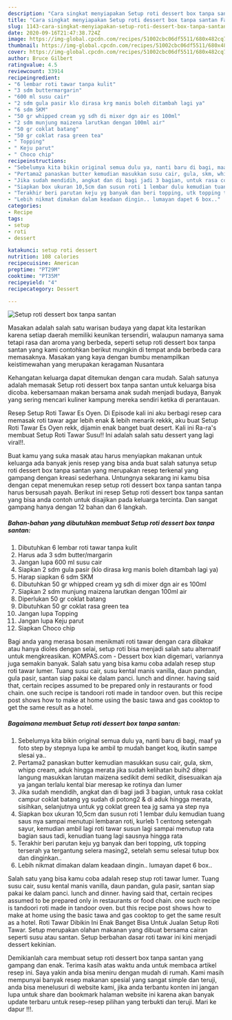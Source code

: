 ```yaml
---
description: "Cara singkat menyiapakan Setup roti dessert box tanpa santan Favorite"
title: "Cara singkat menyiapakan Setup roti dessert box tanpa santan Favorite"
slug: 1143-cara-singkat-menyiapakan-setup-roti-dessert-box-tanpa-santan-favorite
date: 2020-09-16T21:47:38.724Z
image: https://img-global.cpcdn.com/recipes/51002cbc06df5511/680x482cq70/setup-roti-dessert-box-tanpa-santan-foto-resep-utama.jpg
thumbnail: https://img-global.cpcdn.com/recipes/51002cbc06df5511/680x482cq70/setup-roti-dessert-box-tanpa-santan-foto-resep-utama.jpg
cover: https://img-global.cpcdn.com/recipes/51002cbc06df5511/680x482cq70/setup-roti-dessert-box-tanpa-santan-foto-resep-utama.jpg
author: Bruce Gilbert
ratingvalue: 4.5
reviewcount: 33914
recipeingredient:
- "6 lembar roti tawar tanpa kulit"
- "3 sdm buttermargarin"
- "600 ml susu cair"
- "2 sdm gula pasir klo dirasa krg manis boleh ditambah lagi ya"
- "6 sdm SKM"
- "50 gr whipped cream yg sdh di mixer dgn air es 100ml"
- "2 sdm munjung maizena larutkan dengan 100ml air"
- "50 gr coklat batang"
- "50 gr coklat rasa green tea"
- " Topping"
- " Keju parut"
- " Choco chip"
recipeinstructions:
- "Sebelumya kita bikin original semua dulu ya, nanti baru di bagi, maaf ya foto step by stepnya lupa ke ambil tp mudah banget koq, ikutin sampe slesai ya.."
- "Pertama2 panaskan butter kemudian masukkan susu cair, gula, skm, whipp cream, aduk hingga merata jika sudah kelihatan buih2 ditepi langung masukkan larutan maizena sedikit demi sedikit, disesuaikan aja ya jangan terlalu kental biar meresap ke rotinya dan lumer"
- "Jika sudah mendidih, angkat dan di bagi jadi 3 bagian, untuk rasa coklat campur coklat batang yg sudah di potong2 &amp; di aduk hingga merata, sisihkan, selanjutnya untuk yg coklat green tea jg sama ya step nya"
- "Siapkan box ukuran 10,5cm dan susun roti 1 lembar dulu kemudian tuang saus nya sampai menutupi lembaran roti, kurleb 1 centong setengah sayur, kemudian ambil lagi roti tawar susun lagi sampai menutup rata bagian saus tadi, kenudian tuang lagi sausnya hingga rata"
- "Terakhir beri parutan keju yg banyak dan beri topping, utk topping terserah ya tergantung selera masing2, setelah semu selesai tutup box dan dinginkan.."
- "Lebih nikmat dimakan dalam keadaan dingin.. lumayan dapet 6 box.."
categories:
- Recipe
tags:
- setup
- roti
- dessert

katakunci: setup roti dessert 
nutrition: 108 calories
recipecuisine: American
preptime: "PT29M"
cooktime: "PT35M"
recipeyield: "4"
recipecategory: Dessert

---
```



![Setup roti dessert box tanpa santan](https://img-global.cpcdn.com/recipes/51002cbc06df5511/680x482cq70/setup-roti-dessert-box-tanpa-santan-foto-resep-utama.jpg)

Masakan adalah salah satu warisan budaya yang dapat kita lestarikan karena setiap daerah memiliki keunikan tersendiri, walaupun namanya sama tetapi rasa dan aroma yang berbeda, seperti setup roti dessert box tanpa santan yang kami contohkan berikut mungkin di tempat anda berbeda cara memasaknya. Masakan yang kaya dengan bumbu menampilkan keistimewahan yang merupakan keragaman Nusantara

Kehangatan keluarga dapat ditemukan dengan cara mudah. Salah satunya adalah memasak Setup roti dessert box tanpa santan untuk keluarga bisa dicoba. kebersamaan makan bersama anak sudah menjadi budaya, Banyak yang sering mencari kuliner kampung mereka sendiri ketika di perantauan.

Resep Setup Roti Tawar Es Oyen. Di Episode kali ini aku berbagi resep cara memasak roti tawar agar lebih enak &amp; lebih menarik rekkk, aku buat Setup Roti Tawar Es Oyen rekk, dijamin enak banget buat desert. Kali ini Ra-ra&#39;s membuat Setup Roti Tawar Susu!! Ini adalah salah satu dessert yang lagi viral!!.

Buat kamu yang suka masak atau harus menyiapkan makanan untuk keluarga ada banyak jenis resep yang bisa anda buat salah satunya setup roti dessert box tanpa santan yang merupakan resep terkenal yang gampang dengan kreasi sederhana. Untungnya sekarang ini kamu bisa dengan cepat menemukan resep setup roti dessert box tanpa santan tanpa harus bersusah payah.
Berikut ini resep Setup roti dessert box tanpa santan yang bisa anda contoh untuk disajikan pada keluarga tercinta. Dan sangat gampang hanya dengan 12 bahan dan 6 langkah.


<!--inarticleads1-->

##### Bahan-bahan yang dibutuhkan membuat Setup roti dessert box tanpa santan:

1. Dibutuhkan 6 lembar roti tawar tanpa kulit
1. Harus ada 3 sdm butter/margarin
1. Jangan lupa 600 ml susu cair
1. Siapkan 2 sdm gula pasir (klo dirasa krg manis boleh ditambah lagi ya)
1. Harap siapkan 6 sdm SKM
1. Dibutuhkan 50 gr whipped cream yg sdh di mixer dgn air es 100ml
1. Siapkan 2 sdm munjung maizena larutkan dengan 100ml air
1. Diperlukan 50 gr coklat batang
1. Dibutuhkan 50 gr coklat rasa green tea
1. Jangan lupa  Topping
1. Jangan lupa  Keju parut
1. Siapkan  Choco chip


Bagi anda yang merasa bosan menikmati roti tawar dengan cara dibakar atau hanya dioles dengan selai, setup roti bisa menjadi salah satu alternatif untuk mengkreasikan. KOMPAS.com - Dessert box kian digemari, variannya juga semakin banyak. Salah satu yang bisa kamu coba adalah resep stup roti tawar lumer. Tuang susu cair, susu kental manis vanilla, daun pandan, gula pasir, santan siap pakai ke dalam panci. lunch and dinner. having said that, certain recipes assumed to be prepared only in restaurants or food chain. one such recipe is tandoori roti made in tandoor oven. but this recipe post shows how to make at home using the basic tawa and gas cooktop to get the same result as a hotel. 

<!--inarticleads2-->

##### Bagaimana membuat  Setup roti dessert box tanpa santan:

1. Sebelumya kita bikin original semua dulu ya, nanti baru di bagi, maaf ya foto step by stepnya lupa ke ambil tp mudah banget koq, ikutin sampe slesai ya..
1. Pertama2 panaskan butter kemudian masukkan susu cair, gula, skm, whipp cream, aduk hingga merata jika sudah kelihatan buih2 ditepi langung masukkan larutan maizena sedikit demi sedikit, disesuaikan aja ya jangan terlalu kental biar meresap ke rotinya dan lumer
1. Jika sudah mendidih, angkat dan di bagi jadi 3 bagian, untuk rasa coklat campur coklat batang yg sudah di potong2 &amp; di aduk hingga merata, sisihkan, selanjutnya untuk yg coklat green tea jg sama ya step nya
1. Siapkan box ukuran 10,5cm dan susun roti 1 lembar dulu kemudian tuang saus nya sampai menutupi lembaran roti, kurleb 1 centong setengah sayur, kemudian ambil lagi roti tawar susun lagi sampai menutup rata bagian saus tadi, kenudian tuang lagi sausnya hingga rata
1. Terakhir beri parutan keju yg banyak dan beri topping, utk topping terserah ya tergantung selera masing2, setelah semu selesai tutup box dan dinginkan..
1. Lebih nikmat dimakan dalam keadaan dingin.. lumayan dapet 6 box..


Salah satu yang bisa kamu coba adalah resep stup roti tawar lumer. Tuang susu cair, susu kental manis vanilla, daun pandan, gula pasir, santan siap pakai ke dalam panci. lunch and dinner. having said that, certain recipes assumed to be prepared only in restaurants or food chain. one such recipe is tandoori roti made in tandoor oven. but this recipe post shows how to make at home using the basic tawa and gas cooktop to get the same result as a hotel. Roti Tawar Dibikin Ini Enak Banget Bisa Untuk Jualan Setup Roti Tawar. Setup merupakan olahan makanan yang dibuat bersama cairan seperti susu atau santan. Setup berbahan dasar roti tawar ini kini menjadi dessert kekinian. 

Demikianlah cara membuat setup roti dessert box tanpa santan yang gampang dan enak. Terima kasih atas waktu anda untuk membaca artikel resep ini. Saya yakin anda bisa meniru dengan mudah di rumah. Kami masih mempunyai banyak resep makanan spesial yang sangat simple dan teruji, anda bisa menelusuri di website kami, jika anda terbantu konten ini jangan lupa untuk share dan bookmark halaman website ini karena akan banyak update terbaru untuk resep-resep pilihan yang terbukti dan teruji. Mari ke dapur !!!. 
